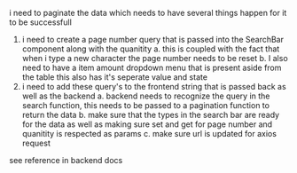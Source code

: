 i need to paginate the data which needs to have several things happen for it to be successfull

1. i need to create a page number query that is passed into the SearchBar component along with the quanitity
  a. this is coupled with the fact that when i type a new character the page number needs to be reset
  b. I also need to have a item amount dropdown menu that is present aside from the table this also has it's seperate value and state
2. i need to add these query's to the frontend string that is passed back as well as the backend
  a. backend needs to recognize the query in the search function, this needs to be passed to a pagination function to return the data 
  b. make sure that the types in the search bar are ready for the data as well as making sure set and get for page number and quanitity is respected as params
  c. make sure url is updated for axios request

see reference in backend docs

